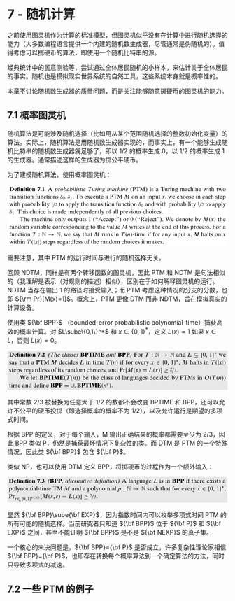 # 7 - 随机计算

之前使用图灵机作为计算的标准模型，但图灵机似乎没有在计算中进行随机选择的能力（大多数编程语言提供一个内建的随机数生成器，尽管通常是伪随机的）。值得考虑可以掷硬币的算法，即使用一个随机比特串的源。

经典统计中的民意测验等，尝试通过全体居民随机的小样本，来估计关于全体居民的事实。随机也是模拟现实世界系统的自然工具，这些系统本身就是概率性的。

本章不讨论随机数生成器的质量问题，而是关注能够随意掷硬币的图灵机的能力。

## 7.1 概率图灵机

随机算法是可能涉及随机选择（比如用从某个范围随机选择的整数初始化变量）的算法。实际上，随机算法是用随机数生成器实现的，而事实上，有一个能够生成随机比特串的随机数生成器就足够了，即以 $1/2$ 的概率生成 0，以 $1/2$ 的概率生成 1 的生成器。通常描述这样的生成器为掷公平硬币。

为了建模随机算法，使用概率图灵机：

<img src="note.assets/image-20210508132612511.png" alt="image-20210508132612511" style="zoom: 67%;" />

需要注意，其中 PTM 的运行时间与进行的随机选择无关。

回顾 NDTM，同样是有两个转移函数的图灵机，因此 PTM 和 NDTM 是句法相似的（我理解是表示（对规则的描述）相似），区别在于如何解释图灵机的运行。NDTM 当存在输出 1 的路径时接受输入；而 PTM 考虑这种情况的分支的分数，也即 ${\rm Pr}[M(x)=1]$。概念上，PTM 更像 DTM 而非 NDTM，旨在模拟真实的计算设备。

使用类 ${\bf BPP}$ （bounded-error probabilistic polynomial-time）捕获高效的概率计算。对 $L\sube\{0,1\}^*$ 和 $x\in\{0,1\}^*$，定义 $L(x)=1$ 如果 $x\in L$，否则 $L(x)=0$。

<img src="note.assets/image-20210508132647720.png" alt="image-20210508132647720" style="zoom: 67%;" />

其中常数 $2/3$ 被替换为任意大于 $1/2$ 的数都不会改变 BPTIME 和 BPP，还可以允许不公平的硬币投掷（即选择概率的概率不为 $1/2$），以及允许运行是期望的多项式时间。

根据 BPP 的定义，对于每个输入，M 输出正确结果的概率都需要至少为 $2/3$，因此 BPP 类似 P，仍然是捕获最坏情况下复杂性的类。而 DTM 是 PTM 的一个特殊情况，因此类 ${\bf BPP}$ 包含 ${\bf P}$。

类似 NP，也可以使用 DTM 定义 BPP，将掷硬币的过程作为一个额外输入：

<img src="note.assets/image-20210508142316582.png" alt="image-20210508142316582" style="zoom:67%;" />

显然 ${\bf BPP}\sube{\bf EXP}$，因为指数时间内可以枚举多项式时间 PTM 的所有可能的随机选择。当前研究者只知道 ${\bf BPP}$ 位于 ${\bf P}$ 和 ${\bf EXP}$ 之间，甚至不能证明 ${\bf BPP}$ 是不是 ${\bf NEXP}$ 的真子集。

一个核心的未决问题是，${\bf BPP}={\bf P}$ 是否成立，许多复杂性理论家相信 ${\bf BPP}={\bf P}$，也即存在转换每个概率算法到一个确定算法的方法，同时只导致多项式的减速。

## 7.2 一些 PTM 的例子

